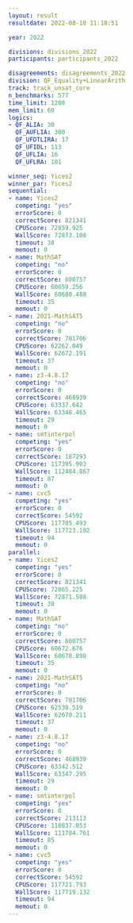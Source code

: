 ```yaml
---
layout: result
resultdate: 2022-08-10 11:18:51

year: 2022

divisions: divisions_2022
participants: participants_2022

disagreements: disagreements_2022
division: QF_Equality+LinearArith
track: track_unsat_core
n_benchmarks: 577
time_limit: 1200
mem_limit: 60
logics:
- QF_ALIA: 30
  QF_AUFLIA: 300
  QF_UFDTLIRA: 17
  QF_UFIDL: 113
  QF_UFLIA: 16
  QF_UFLRA: 101

winner_seq: Yices2
winner_par: Yices2
sequential:
- name: Yices2
  competing: "yes"
  errorScore: 0
  correctScore: 821341
  CPUScore: 72859.925
  WallScore: 72873.108
  timeout: 38
  memout: 0
- name: MathSAT
  competing: "no"
  errorScore: 0
  correctScore: 800757
  CPUScore: 60659.256
  WallScore: 60680.488
  timeout: 35
  memout: 0
- name: 2021-MathSAT5
  competing: "no"
  errorScore: 0
  correctScore: 781706
  CPUScore: 62262.049
  WallScore: 62672.191
  timeout: 37
  memout: 0
- name: z3-4.8.17
  competing: "no"
  errorScore: 0
  correctScore: 468939
  CPUScore: 63337.642
  WallScore: 63348.465
  timeout: 29
  memout: 0
- name: smtinterpol
  competing: "yes"
  errorScore: 0
  correctScore: 187293
  CPUScore: 117395.903
  WallScore: 112484.867
  timeout: 87
  memout: 0
- name: cvc5
  competing: "yes"
  errorScore: 0
  correctScore: 54592
  CPUScore: 117705.493
  WallScore: 117723.102
  timeout: 94
  memout: 0
parallel:
- name: Yices2
  competing: "yes"
  errorScore: 0
  correctScore: 821341
  CPUScore: 72865.225
  WallScore: 72871.508
  timeout: 38
  memout: 0
- name: MathSAT
  competing: "no"
  errorScore: 0
  correctScore: 800757
  CPUScore: 60672.676
  WallScore: 60678.898
  timeout: 35
  memout: 0
- name: 2021-MathSAT5
  competing: "no"
  errorScore: 0
  correctScore: 781706
  CPUScore: 62530.519
  WallScore: 62670.211
  timeout: 37
  memout: 0
- name: z3-4.8.17
  competing: "no"
  errorScore: 0
  correctScore: 468939
  CPUScore: 63342.512
  WallScore: 63347.295
  timeout: 29
  memout: 0
- name: smtinterpol
  competing: "yes"
  errorScore: 0
  correctScore: 213113
  CPUScore: 118037.053
  WallScore: 111784.761
  timeout: 85
  memout: 0
- name: cvc5
  competing: "yes"
  errorScore: 0
  correctScore: 54592
  CPUScore: 117721.793
  WallScore: 117719.132
  timeout: 94
  memout: 0
---
```

